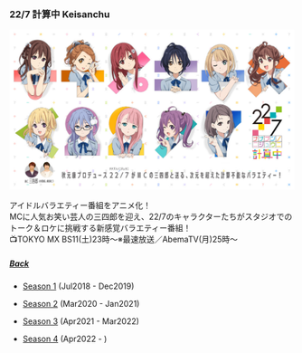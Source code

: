 ### 22/7 計算中 Keisanchu
![227Keisanchu](../../../Img/227Keisanchu/Main.JPG)

アイドルバラエティー番組をアニメ化！<br>
MCに人気お笑い芸人の三四郎を迎え、22/7のキャラクターたちがスタジオでのトーク＆ロケに挑戦する新感覚バラエティー番組！<br>
📺TOKYO MX BS11(土)23時～※最速放送／AbemaTV(月)25時～<br>

##### [Back](../../../readme.md)

- [Season 1](227Keisanchu_S1.md) (Jul2018 - Dec2019)

- [Season 2](227Keisanchu_S2.md) (Mar2020 - Jan2021)

- [Season 3](227Keisanchu_S3.md) (Apr2021 - Mar2022)

- [Season 4](227Keisanchu_S4.md) (Apr2022 - )